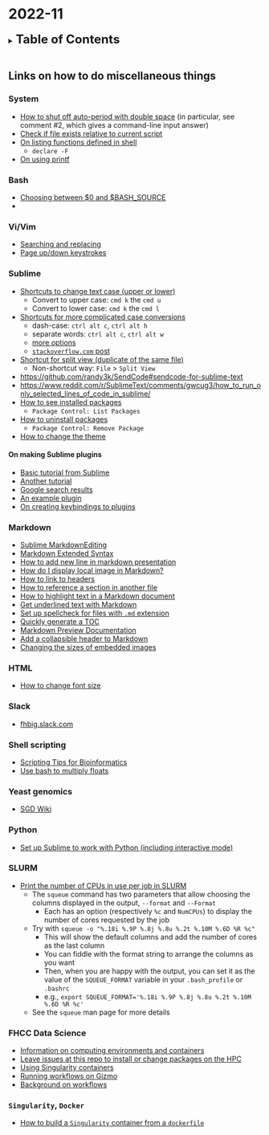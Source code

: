 
# 2022-11
<details>
<summary><b><font size="+2">Table of Contents</font></b></summary>
<!-- MarkdownTOC -->

1. [Links on how to do miscellaneous things](#links-on-how-to-do-miscellaneous-things)
    1. [System](#system)
    1. [Bash](#bash)
    1. [Vi/Vim](#vivim)
    1. [Sublime](#sublime)
        1. [On making Sublime plugins](#on-making-sublime-plugins)
    1. [Markdown](#markdown)
    1. [HTML](#html)
    1. [Slack](#slack)
    1. [Shell scripting](#shell-scripting)
    1. [Yeast genomics](#yeast-genomics)
    1. [Python](#python)
    1. [SLURM](#slurm)
    1. [FHCC Data Science](#fhcc-data-science)
    1. [`Singularity`, `Docker`](#singularity-docker)

<!-- /MarkdownTOC -->
</details>
<br />

<a id="links-on-how-to-do-miscellaneous-things"></a>
## Links on how to do miscellaneous things
<a id="system"></a>
### System
- [How to shut off auto-period with double space](https://stackoverflow.com/questions/42566449/avoid-auto-period-character-after-quick-type-space-in-sublime-text-3) (in particular, see comment #2, which gives a command-line input answer)
- [Check if file exists relative to current script](https://stackoverflow.com/questions/69418076/check-if-file-exist-relative-to-current-script-one-level-up)
- [On listing functions defined in shell](https://stackoverflow.com/questions/4471364/how-do-i-list-the-functions-defined-in-my-shell)
    + `declare -F`
- [On using printf](https://linuxize.com/post/bash-printf-command/)

<a id="bash"></a>
### Bash
- [Choosing between $0 and $BASH_SOURCE](https://stackoverflow.com/questions/35006457/choosing-between-0-and-bash-source)
- 

<a id="vivim"></a>
### Vi/Vim
- [Searching and replacing](https://docs.oracle.com/cd/E19253-01/806-7612/editorvi-62/index.html)
- [Page up/down keystrokes](https://alvinalexander.com/linux-unix/vi-vim-page-up-page-down-keys-keystrokes/)

<a id="sublime"></a>
### Sublime
- [Shortcuts to change text case (upper or lower)](https://www.nobledesktop.com/blog/change-text-case-in-sublime-text)
    + Convert to upper case: `cmd k` the `cmd u`
    + Convert to lower case: `cmd k` the `cmd l`
- [Shortcuts for more complicated case conversions](https://github.com/jdavisclark/CaseConversion)
    + dash-case: `ctrl alt c`, `ctrl alt h`
    + separate words: `ctrl alt c`, `ctrl alt w`
    + [more options](https://github.com/jdavisclark/CaseConversion#keybindings)
    + [`stackoverflow.com` post](https://stackoverflow.com/questions/68735093/insert-hyphens-between-each-space-on-sublime-text)
- [Shortcut for split view (duplicate of the same file)](https://stackoverflow.com/questions/69201917/how-to-create-a-keyboard-shortcut-for-split-view-duplicate-of-the-same-file-in)
    + Non-shortcut way: `File` > `Split View`
- https://github.com/randy3k/SendCode#sendcode-for-sublime-text
- https://www.reddit.com/r/SublimeText/comments/gwcug3/how_to_run_only_selected_lines_of_code_in_sublime/
- [How to see installed packages](https://forum.sublimetext.com/t/sublime-text3-how-to-see-installed-packages/21939/2)
    + `Package Control: List Packages`
- [How to uninstall packages](https://superuser.com/questions/840527/how-to-uninstall-remove-package-control-from-sublime-text-3)
    + `Package Control: Remove Package`
- [How to change the theme](https://www.technipages.com/how-to-change-the-theme-in-sublime-text-3)

<a id="on-making-sublime-plugins"></a>
#### On making Sublime plugins
- [Basic tutorial from Sublime](https://docs.sublimetext.io/guide/extensibility/plugins/)
- [Another tutorial](https://betterprogramming.pub/how-to-create-your-own-sublime-text-plugin-2731e75f52d5)
- [Google search results](https://www.google.com/search?q=how+to+write+a+sublime+plugin&oq=how+to+write+a+sublime+plugin&aqs=chrome..69i57j33i160j33i22i29i30l3.6346j0j7&sourceid=chrome&ie=UTF-8)
- [An example plugin](https://github.com/liangzr/WDMLMarkup/blob/master/encode_html_entities.py)
- [On creating keybindings to plugins](https://forum.sublimetext.com/t/how-to-create-key-binding-to-python-script/4589)

<a id="markdown"></a>
### Markdown
- [Sublime MarkdownEditing](MarkdownEditing)
- [Markdown Extended Syntax](https://www.markdownguide.org/extended-syntax)
- [How to add new line in markdown presentation](https://stackoverflow.com/questions/33191744/how-to-add-new-line-in-markdown-presentation)
- [How do I display local image in Markdown?](https://stackoverflow.com/questions/41604263/how-do-i-display-local-image-in-markdown)
- [How to link to headers](https://stackoverflow.com/questions/51221730/markdown-link-to-header)
- [How to reference a section in another file](https://stackoverflow.com/questions/51187658/markdown-reference-to-section-from-another-file)
- [How to highlight text in a Markdown document](https://stackoverflow.com/questions/25104738/text-highlight-in-markdown)
- [Get underlined text with Markdown](https://stackoverflow.com/questions/3003476/get-underlined-text-with-markdown)
- [Set up spellcheck for files with `.md` extension](https://stackoverflow.com/questions/28986782/sublime-text-spell-check-but-only-certain-file-extensions)
- [Quickly generate a TOC](https://stackoverflow.com/questions/11948245/markdown-to-create-pages-and-table-of-contents)
- [Markdown Preview Documentation](https://facelessuser.github.io/MarkdownPreview/usage/)
- [Add a collapsible header to Markdown](https://stackoverflow.com/questions/31562552/collapsible-header-in-markdown-to-html)
- [Changing the sizes of embedded images](https://stackoverflow.com/questions/14675913/changing-image-size-in-markdown)

<a id="html"></a>
### HTML
- [How to change font size](https://kb.iu.edu/d/abai)

<a id="slack"></a>
### Slack
- [fhbig.slack.com](https://fhbig.slack.com/)

<a id="shell-scripting"></a>
### Shell scripting
- [Scripting Tips for Bioinformatics](https://informatics.fas.harvard.edu/scripting-tips-for-bioinformatics.html)
- [Use bash to multiply floats](https://stackoverflow.com/questions/26003503/utilizing-bash-to-multiply-an-interger-by-a-float-with-an-if-statement)

<a id="yeast-genomics"></a>
### Yeast genomics
- [SGD Wiki](https://wiki.yeastgenome.org/index.php/Main_Page)

<a id="python"></a>
### Python
- [Set up Sublime to work with Python (including interactive mode)](https://www.youtube.com/watch?v=rIl0mmYSPIc)

<a id="slurm"></a>
### SLURM
- [Print the number of CPUs in use per job in SLURM](https://stackoverflow.com/questions/64928381/print-the-number-of-cpus-in-use-per-job-in-slurm)
    + The `squeue` command has two parameters that allow choosing the columns displayed in the output, `--format` and `--Format`
        * Each has an option (respectively `%c` and `NumCPUs`) to display the number of cores requested by the job
    + Try with `squeue -o "%.18i %.9P %.8j %.8u %.2t %.10M %.6D %R %c"`
        * This will show the default columns and add the number of cores as the last column
        * You can fiddle with the format string to arrange the columns as you want
        * Then, when you are happy with the output, you can set it as the value of the `SQUEUE_FORMAT` variable in your `.bash_profile` or `.bashrc`
        * e.g., `export SQUEUE_FORMAT='%.18i %.9P %.8j %.8u %.2t %.10M %.6D %R %c'`
    + See the `squeue` man page for more details

<a id="fhcc-data-science"></a>
### FHCC Data Science
- [Information on computing environments and containers](https://sciwiki.fredhutch.org/scicomputing/compute_environments/)
- [Leave issues at this repo to install or change packages on the HPC](https://github.com/FredHutch/easybuild-life-sciences)
- [Using Singularity containers](https://sciwiki.fredhutch.org/compdemos/Singularity/)
- [Running workflows on Gizmo](https://sciwiki.fredhutch.org/hdc/workflows/running/on_gizmo/)
- [Background on workflows](https://sciwiki.fredhutch.org/hdc/workflows/workflow_background/)

<a id="singularity-docker"></a>
### `Singularity`, `Docker`
- [How to build a `Singularity` container from a `dockerfile`](https://stackoverflow.com/questions/60314664/how-to-build-singularity-container-from-dockerfile)

